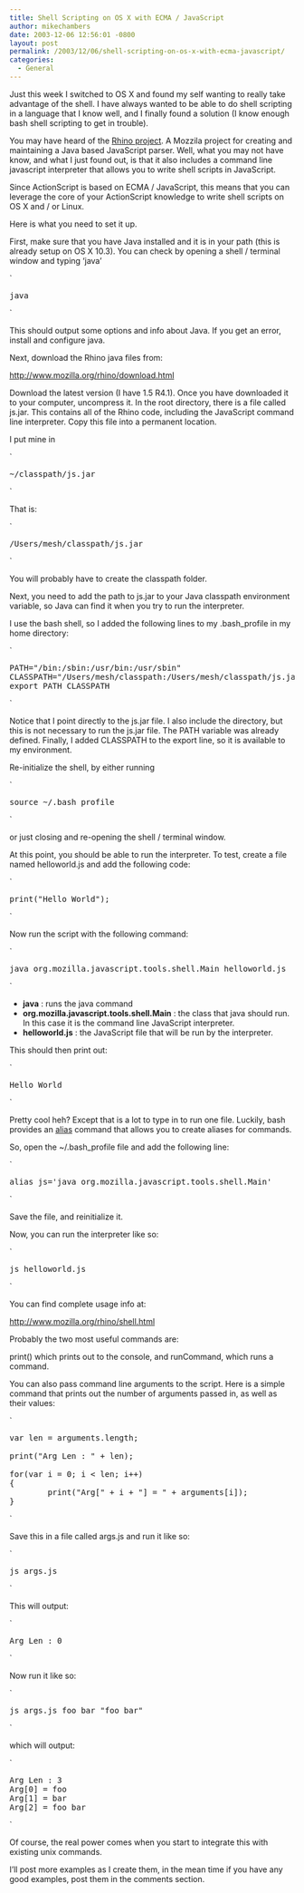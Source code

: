 ```yaml
---
title: Shell Scripting on OS X with ECMA / JavaScript
author: mikechambers
date: 2003-12-06 12:56:01 -0800
layout: post
permalink: /2003/12/06/shell-scripting-on-os-x-with-ecma-javascript/
categories:
  - General
---
```



Just this week I switched to OS X and found my self wanting to really take advantage of the shell. I have always wanted to be able to do shell scripting in a language that I know well, and I finally found a solution (I know enough bash shell scripting to get in trouble).

You may have heard of the [Rhino project][1]. A Mozzila project for creating and maintaining a Java based JavaScript parser. Well, what you may not have know, and what I just found out, is that it also includes a command line javascript interpreter that allows you to write shell scripts in JavaScript.

Since ActionScript is based on ECMA / JavaScript, this means that you can leverage the core of your ActionScript knowledge to write shell scripts on OS X and / or Linux.

Here is what you need to set it up.

<!--more-->

First, make sure that you have Java installed and it is in your path (this is already setup on OS X 10.3). You can check by opening a shell / terminal window and typing &#8216;java&#8217;

`
<pre>java</pre>
<p>`

This should output some options and info about Java. If you get an error, install and configure java.

Next, download the Rhino java files from:

<http://www.mozilla.org/rhino/download.html>

Download the latest version (I have 1.5 R4.1). Once you have downloaded it to your computer, uncompress it. In the root directory, there is a file called js.jar. This contains all of the Rhino code, including the JavaScript command line interpreter. Copy this file into a permanent location.

I put mine in

`
<pre>~/classpath/js.jar</pre>
<p>`

That is:

`
<pre>/Users/mesh/classpath/js.jar</pre>
<p>`

You will probably have to create the classpath folder.

Next, you need to add the path to js.jar to your Java classpath environment variable, so Java can find it when you try to run the interpreter.

I use the bash shell, so I added the following lines to my .bash_profile in my home directory:

`
<pre>PATH="/bin:/sbin:/usr/bin:/usr/sbin"
CLASSPATH="/Users/mesh/classpath:/Users/mesh/classpath/js.jar"
export PATH CLASSPATH</pre>
<p>`

Notice that I point directly to the js.jar file. I also include the directory, but this is not necessary to run the js.jar file. The PATH variable was already defined. Finally, I added CLASSPATH to the export line, so it is available to my environment.

Re-initialize the shell, by either running

`
<pre>source ~/.bash_profile</pre>
<p>`

or just closing and re-opening the shell / terminal window.

At this point, you should be able to run the interpreter. To test, create a file named helloworld.js and add the following code:

`
<pre>print("Hello World");</pre>
<p>`

Now run the script with the following command:

`
<pre>java org.mozilla.javascript.tools.shell.Main helloworld.js</pre>
<p>`

*   **java** : runs the java command
*   **org.mozilla.javascript.tools.shell.Main** : the class that java should run. In this case it is the command line JavaScript interpreter.
*   **helloworld.js** : the JavaScript file that will be run by the interpreter.

This should then print out:

`
<pre>Hello World</pre>
<p>`

Pretty cool heh? Except that is a lot to type in to run one file. Luckily, bash provides an [alias][2] command that allows you to create aliases for commands.

So, open the ~/.bash_profile file and add the following line:

`
<pre>alias js='java org.mozilla.javascript.tools.shell.Main'</pre>
<p>`

Save the file, and reinitialize it.

Now, you can run the interpreter like so:

`
<pre>js helloworld.js</pre>
<p>`

You can find complete usage info at:

<http://www.mozilla.org/rhino/shell.html>

Probably the two most useful commands are:

print() which prints out to the console, and runCommand, which runs a command.

You can also pass command line arguments to the script. Here is a simple command that prints out the number of arguments passed in, as well as their values:

`
<pre>var len = arguments.length;

print("Arg Len : " + len);

for(var i = 0; i < len; i++)
{
        print("Arg[" + i + "] = " + arguments[i]);
}</pre>
<p>`

Save this in a file called args.js and run it like so:

`
<pre>js args.js</pre>
<p>`

This will output:

`
<pre>Arg Len : 0</pre>
<p>`

Now run it like so:

`
<pre>js args.js foo bar "foo bar"</pre>
<p>`

which will output:

`
<pre>Arg Len : 3
Arg[0] = foo
Arg[1] = bar
Arg[2] = foo bar</pre>
<p>`

Of course, the real power comes when you start to integrate this with existing unix commands.

I&#8217;ll post more examples as I create them, in the mean time if you have any good examples, post them in the comments section.

 [1]: http://www.mozilla.org/rhino/
 [2]: http://www.nmt.edu/tcc/swinv/bash/2.03/info/(bash)Alias%20Builtins.html